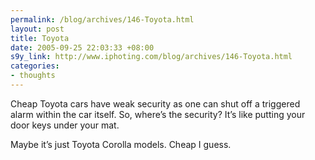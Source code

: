```yaml
--- 
permalink: /blog/archives/146-Toyota.html
layout: post
title: Toyota
date: 2005-09-25 22:03:33 +08:00
s9y_link: http://www.iphoting.com/blog/archives/146-Toyota.html
categories: 
- thoughts
---
```

<p class="whiteline"><p>Cheap Toyota cars have weak security as one can shut off a triggered alarm within the car itself. So, where&#8217;s the security? It&#8217;s like putting your door keys under your mat.</p>
</p><p class="break"><p>Maybe it&#8217;s just Toyota Corolla models. Cheap I guess.</p></p>
